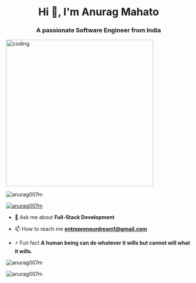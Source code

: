 

<h1 align="center">Hi 👋, I'm Anurag Mahato</h1>
<h3 align="center">A passionate Software Engineer from India</h3>

<img align="center" alt="coding" width="400" src="https://hack.codingblocks.com/_nuxt/img/maingif.1646021.gif">

<p align="left"> <img src="https://komarev.com/ghpvc/?username=anurag007m&label=Profile%20views&color=0e75b6&style=flat" alt="anurag007m" /> </p>

<p align="left"> <a href="https://github.com/ryo-ma/github-profile-trophy"><img src="https://github-profile-trophy.vercel.app/?username=anurag007m" alt="anurag007m" /></a> </p>

- 💬 Ask me about **Full-Stack Development**

- 📫 How to reach me **entrepreneurdream1@gmail.com**

- ⚡ Fun fact **A human being can do whatever it wills but cannot will what it wills.**





<p><img align="center" src="https://github-readme-stats.vercel.app/api/top-langs?username=anurag007m&show_icons=true&locale=en&layout=compact" alt="anurag007m" /></p>

<p><img align="center" src="https://github-readme-streak-stats.herokuapp.com/?user=anurag007m&" alt="anurag007m" /></p>

